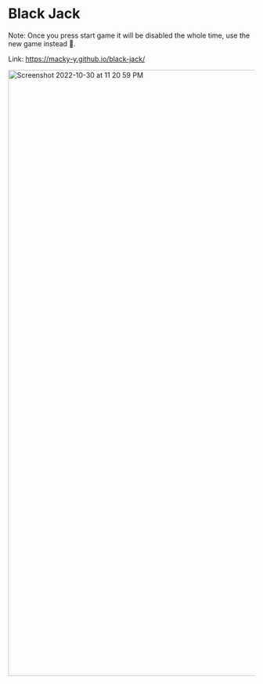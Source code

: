 # Black Jack
Note: Once you press start game it will be disabled the whole time, use the new game instead 🥳.

Link: https://macky-y.github.io/black-jack/

<img width="1236" alt="Screenshot 2022-10-30 at 11 20 59 PM" src="https://user-images.githubusercontent.com/63437122/198945638-71ef0d82-61eb-4f88-a103-86b34d912faf.png">
